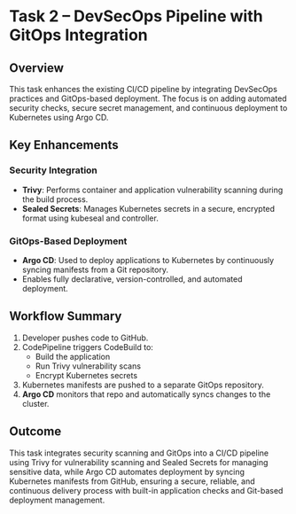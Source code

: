 # Task 2 – DevSecOps Pipeline with GitOps Integration

## Overview

This task enhances the existing CI/CD pipeline by integrating DevSecOps practices and GitOps-based deployment. The focus is on adding automated security checks, secure secret management, and continuous deployment to Kubernetes using Argo CD.

## Key Enhancements

### Security Integration

- **Trivy**: Performs container and application vulnerability scanning during the build process.
- **Sealed Secrets**: Manages Kubernetes secrets in a secure, encrypted format using kubeseal and controller.

### GitOps-Based Deployment

- **Argo CD**: Used to deploy applications to Kubernetes by continuously syncing manifests from a Git repository.
- Enables fully declarative, version-controlled, and automated deployment.

## Workflow Summary

1. Developer pushes code to GitHub.
2. CodePipeline triggers CodeBuild to:
   - Build the application
   - Run Trivy vulnerability scans
   - Encrypt Kubernetes secrets
3. Kubernetes manifests are pushed to a separate GitOps repository.
4. **Argo CD** monitors that repo and automatically syncs changes to the cluster.

## Outcome

This task integrates security scanning and GitOps into a CI/CD pipeline using Trivy for vulnerability scanning and Sealed Secrets for managing sensitive data, while Argo CD automates deployment by syncing Kubernetes manifests from GitHub, ensuring a secure, reliable, and continuous delivery process with built-in application checks and Git-based deployment management.
